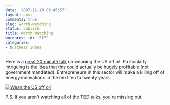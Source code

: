 ```yaml
---
date: '2007-12-13 03:45:57'
layout: post
comments: true
slug: worth-watching
status: publish
title: Worth Watching
wordpress_id: '217'
categories:
- Business Ideas
---
```


Here is a [great 20 minute talk](http://www.ted.com/index.php/talks/view/id/51) on weaning the US off oil.  Particularly intriguing is the idea that this could actually be hugely profitable (not government mandated).  Entrepreneurs in this sector will make a killing off of energy innovations in the next ten to twenty years.

[![Wean the US off oil](http://s3.amazonaws.com/oldbloguploads/2007/12/wean-us-oil1.png)](http://www.ted.com/index.php/talks/view/id/51)

P.S. If you aren't watching all of the TED talks, you're missing out.
